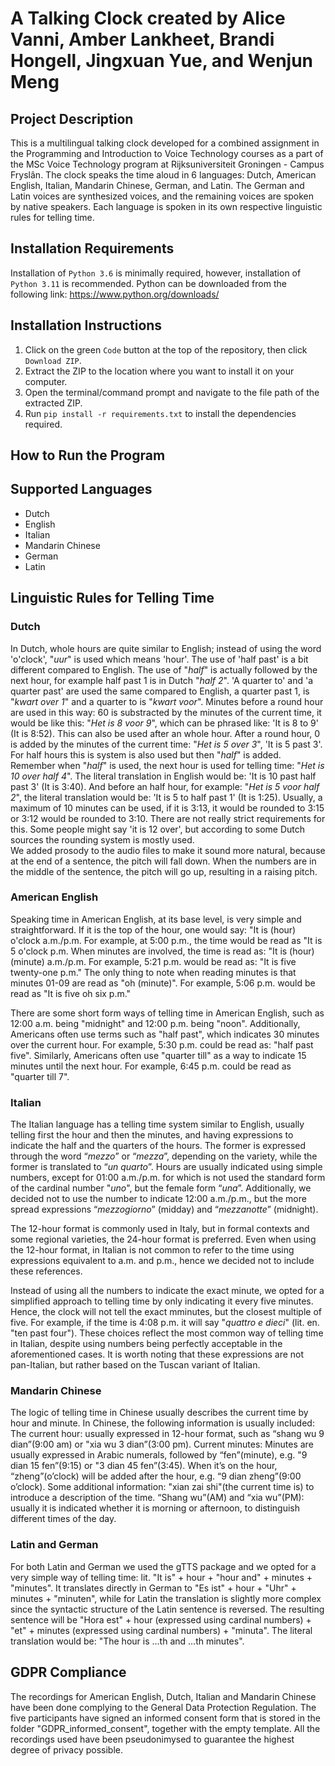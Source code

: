 # A Talking Clock created by Alice Vanni, Amber Lankheet, Brandi Hongell, Jingxuan Yue, and Wenjun Meng

## Project Description
This is a multilingual talking clock developed for a combined assignment in the Programming and Introduction to Voice Technology courses as a part of the MSc Voice Technology program at Rijksuniversiteit Groningen - Campus Fryslân. The clock speaks the time aloud in 6 languages: Dutch, American English, Italian, Mandarin Chinese, German, and Latin. The German and Latin voices are synthesized voices, and the remaining voices are spoken by native speakers. Each language is spoken in its own respective linguistic rules for telling time. 

## Installation Requirements
Installation of `Python 3.6` is minimally required, however, installation of `Python 3.11` is recommended. Python can be downloaded from the following link: https://www.python.org/downloads/

## Installation Instructions
1. Click on the green `Code` button at the top of the repository, then click `Download ZIP`.
2. Extract the ZIP to the location where you want to install it on your computer.
3. Open the terminal/command prompt and navigate to the file path of the extracted ZIP.
4. Run `pip install -r requirements.txt` to install the dependencies required.

## How to Run the Program

## Supported Languages
- Dutch
- English
- Italian
- Mandarin Chinese
- German
- Latin

## Linguistic Rules for Telling Time

### Dutch
In Dutch, whole hours are quite similar to English; instead of using the word 'o'clock', "*uur*" is used which means 'hour'. The use of 'half past' is a bit different compared to English. The use of "*half*" is actually followed by the next hour, for example half past 1 is in Dutch "*half 2*".
'A quarter to' and 'a quarter past' are used the same compared to English, a quarter past 1, is "*kwart over 1*" and a quarter to is "*kwart voor*". 
Minutes before a round hour are used in this way: 60 is substracted by the minutes of the current time, it would be like this: "*Het is 8 voor 9*", which can be phrased like: 'It is 8 to 9' (It is 8:52). This can also be used after an whole hour. After a round hour, 0 is added by the minutes of the current time: "*Het is 5 over 3*", 'It is 5 past 3'. 
For half hours this is system is also used but then "*half*" is added. Remember when "*half*" is used, the next hour is used for telling time: "*Het is 10 over half 4*". The literal translation in English would be: 'It is 10 past half past 3' (It is 3:40). And before an half hour, for example: "*Het is 5 voor half 2*", the literal translation would be: 'It is 5 to half past 1' (It is 1:25). Usually, a maximum of 10 minutes can be used, if it is 3:13, it would be rounded to 3:15 or 3:12 would be rounded to 3:10. There are not really strict requirements for this. Some people might say 'it is 12 over', but according to some Dutch sources the rounding system is mostly used.   
We added prosody to the audio files to make it sound more natural, because at the end of a sentence, the pitch will fall down. When the numbers are in the middle of the sentence, the pitch will go up, resulting in a raising pitch.  




### American English
Speaking time in American English, at its base level, is very simple and straightforward. If it is the top of the hour, one would say: "It is (hour) o'clock a.m./p.m. For example, at 5:00 p.m., the time would be read as "It is 5 o'clock p.m. When minutes are involved, the time is read as: "It is (hour) (minute) a.m./p.m.  For example, 5:21 p.m. would be read as: "It is five twenty-one p.m." The only thing to note when reading minutes is that minutes 01-09 are read as "oh (minute)". For example, 5:06 p.m. would be read as "It is five oh six p.m."

There are some short form ways of telling time in American English, such as 12:00 a.m. being "midnight" and 12:00 p.m. being "noon". Additionally, Americans often use terms such as "half past", which indicates 30 minutes over the current hour. For example, 5:30 p.m. could be read as: "half past five". Similarly, Americans often use "quarter till" as a way to indicate 15 minutes until the next hour. For example, 6:45 p.m. could be read as "quarter till 7".

### Italian
The Italian language has a telling time system similar to English, usually telling first the hour and then the minutes, and having expressions to indicate the half and the quarters of the hours. The former is expressed through the word “*mezzo*” or “*mezza*”, depending on the variety, while the former is translated to “*un quarto*”. Hours are usually indicated using simple numbers, except for 01:00 a.m./p.m. for which is not used the standard form of the cardinal number "*uno*", but the female form “*una*”. Additionally, we decided not to use the number to indicate 12:00 a.m./p.m., but the more spread expressions “*mezzogiorno*” (midday) and “*mezzanotte*” (midnight).

The 12-hour format is commonly used in Italy, but in formal contexts and some regional varieties, the 24-hour format is preferred.
Even when using the 12-hour format, in Italian is not common to refer to the time using expressions equivalent to a.m. and p.m., hence we decided not to include these references.

Instead of using all the numbers to indicate the exact minute, we opted for a simplified approach to telling time by only indicating it every five minutes. Hence, the clock will not tell the exact mminutes, but the closest multiple of five. For example, if the time is 4:08 p.m. it will say "*quattro e dieci*" (lit. en. "ten past four").
These choices reflect the most common way of telling time in Italian, despite using numbers being perfectly acceptable in the aforementioned cases. It is worth noting that these expressions are not pan-Italian, but rather based on the Tuscan variant of Italian.

### Mandarin Chinese
The logic of telling time in Chinese usually describes the current time by hour and minute. In Chinese, the following information is usually included:
The current hour: usually expressed in 12-hour format, such as “shang wu 9 dian”(9:00 am) or "xia wu 3 dian”(3:00 pm).
Current minutes: Minutes are usually expressed in Arabic numerals, followed by “fen”(minute), e.g. "9 dian 15 fen”(9:15) or "3 dian 45 fen”(3:45). When it’s on the hour, “zheng”(o’clock) will be added after the hour, e.g. “9 dian zheng”(9:00 o’clock).
Some additional information:  "xian zai shi"(the current time is) to introduce a description of the time. “Shang wu”(AM) and “xia wu”(PM): usually it is indicated whether it is morning or afternoon, to distinguish different times of the day.

### Latin and German
For both Latin and German we used the gTTS package and we opted for a very simple way of telling time: lit. "It is" + hour + "hour and" + minutes + "minutes". It translates directly in German to "Es ist" + hour + "Uhr" + minutes + "minuten", while for Latin the translation is slightly more complex since the syntactic structure of the Latin sentence is reversed. The resulting sentence will be "Hora est" + hour (expressed using cardinal numbers) + "et" + minutes (expressed using cardinal numbers) + "minuta". The literal translation would be: "The hour is ...th and ...th minutes".

## GDPR Compliance
The recordings for American English, Dutch, Italian and Mandarin Chinese have been done complying to the General Data Protection Regulation. The five participants have signed an informed consent form that is stored in the folder "GDPR_informed_consent", together with the empty template. All the recordings used have been pseudonimysed to guarantee the highest degree of privacy possible.
